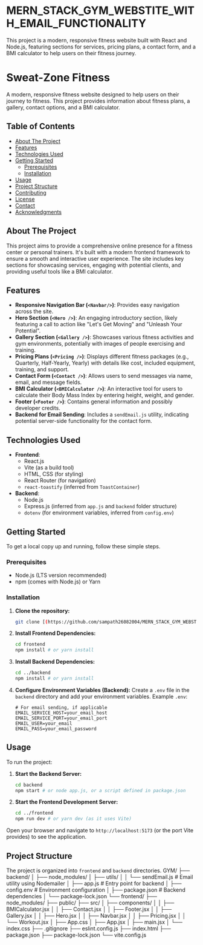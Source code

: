 # MERN_STACK_GYM_WEBSTITE_WITH_EMAIL_FUNCTIONALITY
This project is a modern, responsive fitness website built with React and Node.js, featuring sections for services, pricing plans, a contact form, and a BMI calculator to help users on their fitness journey.

# Sweat-Zone Fitness

A modern, responsive fitness website designed to help users on their journey to fitness. This project provides information about fitness plans, a gallery, contact options, and a BMI calculator.

## Table of Contents

* [About The Project](#about-the-project)
* [Features](#features)
* [Technologies Used](#technologies-used)
* [Getting Started](#getting-started)
    * [Prerequisites](#prerequisites)
    * [Installation](#installation)
* [Usage](#usage)
* [Project Structure](#project-structure)
* [Contributing](#contributing)
* [License](#license)
* [Contact](#contact)
* [Acknowledgments](#acknowledgments)

## About The Project

This project aims to provide a comprehensive online presence for a fitness center or personal trainers. It's built with a modern frontend framework to ensure a smooth and interactive user experience. The site includes key sections for showcasing services, engaging with potential clients, and providing useful tools like a BMI calculator.

## Features

* **Responsive Navigation Bar (`<Navbar/>`)**: Provides easy navigation across the site.
* **Hero Section (`<Hero />`)**: An engaging introductory section, likely featuring a call to action like "Let's Get Moving" and "Unleash Your Potential".
* **Gallery Section (`<Gallery />`)**: Showcases various fitness activities and gym environments, potentially with images of people exercising and training.
* **Pricing Plans (`<Pricing />`)**: Displays different fitness packages (e.g., Quarterly, Half-Yearly, Yearly) with details like cost, included equipment, training, and support.
* **Contact Form (`<Contact />`)**: Allows users to send messages via name, email, and message fields.
* **BMI Calculator (`<BMICalculator />`)**: An interactive tool for users to calculate their Body Mass Index by entering height, weight, and gender.
* **Footer (`<Footer />`)**: Contains general information and possibly developer credits.
* **Backend for Email Sending**: Includes a `sendEmail.js` utility, indicating potential server-side functionality for the contact form.

## Technologies Used

* **Frontend**:
    * React.js
    * Vite (as a build tool)
    * HTML, CSS (for styling)
    * React Router (for navigation)
    * `react-toastify` (inferred from `ToastContainer`)
* **Backend**:
    * Node.js
    * Express.js (inferred from `app.js` and `backend` folder structure)
    * `dotenv` (for environment variables, inferred from `config.env`)

## Getting Started

To get a local copy up and running, follow these simple steps.

### Prerequisites

* Node.js (LTS version recommended)
* npm (comes with Node.js) or Yarn

### Installation

1.  **Clone the repository:**
    ```bash
    git clone [(https://github.com/sampath26082004/MERN_STACK_GYM_WEBSTITE_WITH_EMAIL_FUNCTIONALITY.git)]
    ```

2.  **Install Frontend Dependencies:**
    ```bash
    cd frontend
    npm install # or yarn install
    ```

3.  **Install Backend Dependencies:**
    ```bash
    cd ../backend
    npm install # or yarn install
    ```

4.  **Configure Environment Variables (Backend):**
    Create a `.env` file in the `backend` directory and add your environment variables.
    Example `.env`:
    ```
    # For email sending, if applicable
    EMAIL_SERVICE_HOST=your_email_host
    EMAIL_SERVICE_PORT=your_email_port
    EMAIL_USER=your_email
    EMAIL_PASS=your_email_password
    ```

## Usage

To run the project:

1.  **Start the Backend Server:**
    ```bash
    cd backend
    npm start # or node app.js, or a script defined in package.json
    ```

2.  **Start the Frontend Development Server:**
    ```bash
    cd ../frontend
    npm run dev # or yarn dev (as it uses Vite)
    ```

Open your browser and navigate to `http://localhost:5173` (or the port Vite provides) to see the application.

## Project Structure

The project is organized into `frontend` and `backend` directories.
GYM/
├── backend/
│   ├── node_modules/
│   ├── utils/
│   │   └── sendEmail.js         # Email utility using Nodemailer
│   ├── app.js                   # Entry point for backend
│   ├── config.env               # Environment configuration
│   ├── package.json             # Backend dependencies
│   └── package-lock.json
└── frontend/
    ├── node_modules/
    ├── public/
    ├── src/
    │   ├── components/
    │   │   ├── BMICalculator.jsx
    │   │   ├── Contact.jsx
    │   │   ├── Footer.jsx
    │   │   ├── Gallery.jsx
    │   │   ├── Hero.jsx
    │   │   ├── Navbar.jsx
    │   │   ├── Pricing.jsx
    │   │   └── Workout.jsx
    │   ├── App.css
    │   ├── App.jsx
    │   ├── main.jsx
    │   └── index.css
    ├── .gitignore
    ├── eslint.config.js
    ├── index.html
    ├── package.json
    ├── package-lock.json
    └── vite.config.js
